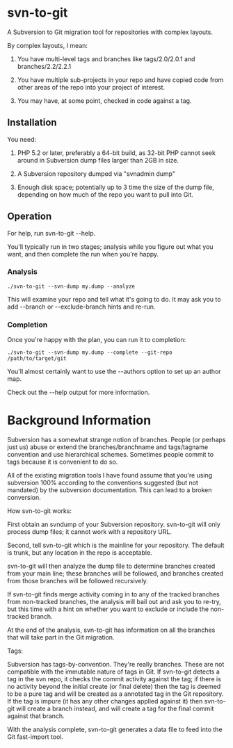 svn-to-git
==========

A Subversion to Git migration tool for repositories with complex layouts.

By complex layouts, I mean:

1.  You have multi-level tags and branches like tags/2.0/2.0.1 and
    branches/2.2/2.2.1

2.  You have multiple sub-projects in your repo and have copied code
    from other areas of the repo into your project of interest.

3.  You may have, at some point, checked in code against a tag.

Installation
------------

You need:

1.  PHP 5.2 or later, preferably a 64-bit build, as 32-bit PHP cannot seek
    around in Subversion dump files larger than 2GB in size.

2.  A Subversion repository dumped via "svnadmin dump"

3.  Enough disk space; potentially up to 3 time the size of the dump file,
    depending on how much of the repo you want to pull into Git.

Operation
---------

For help, run svn-to-git --help.

You'll typically run in two stages; analysis while you figure out what you
want, and then complete the run when you're happy.

### Analysis ###

    ./svn-to-git --svn-dump my.dump --analyze

This will examine your repo and tell what it's going to do.  It may ask you
to add --branch or --exclude-branch hints and re-run.

### Completion ###

Once you're happy with the plan, you can run it to completion:

    ./svn-to-git --svn-dump my.dump --complete --git-repo /path/to/target/git

You'll almost certainly want to use the --authors option to set up an
author map.

Check out the --help output for more information.

Background Information
======================

Subversion has a somewhat strange notion of branches.  People (or perhaps just
us) abuse or extend the branches/branchname and tags/tagname convention and use
hierarchical schemes.  Sometimes people commit to tags because it is convenient
to do so.

All of the existing migration tools I have found assume that you're using
subversion 100% according to the conventions suggested (but not mandated) by
the subversion documentation.  This can lead to a broken conversion.

How svn-to-git works:

First obtain an svndump of your Subversion repository.  svn-to-git will only
process dump files; it cannot work with a repository URL.

Second, tell svn-to-git which is the mainline for your repository.  The default
is trunk, but any location in the repo is acceptable.

svn-to-git will then analyze the dump file to determine branches created from
your main line; these branches will be followed, and branches created from
those branches will be followed recursively.

If svn-to-git finds merge activity coming in to any of the tracked branches
from non-tracked branches, the analysis will bail out and ask you to re-try,
but this time with a hint on whether you want to exclude or include the
non-tracked branch.

At the end of the analysis, svn-to-git has information on all the branches that
will take part in the Git migration.

Tags:

Subversion has tags-by-convention.  They're really branches.  These are not
compatible with the immutable nature of tags in Git.  If svn-to-git detects a
tag in the svn repo, it checks the commit activity against the tag; if there is
no activity beyond the initial create (or final delete) then the tag is deemed
to be a pure tag and will be created as a annotated tag in the Git repository.
If the tag is impure (it has any other changes applied against it) then
svn-to-git will create a branch instead, and will create a tag for the final
commit against that branch.

With the analysis complete, svn-to-git generates a data file to feed into the
Git fast-import tool.

